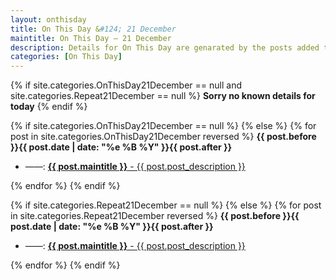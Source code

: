 ```yaml
---
layout: onthisday
title: On This Day &#124; 21 December
maintitle: On This Day — 21 December
description: Details for On This Day are genarated by the posts added to the website so the content is subject to changes/updates over time.
categories: [On This Day]
---
```


{% if site.categories.OnThisDay21December == null and site.categories.Repeat21December == null %}
<strong>Sorry no known details for today</strong>
{% endif %}

{% if site.categories.OnThisDay21December == null %}
{% else %}
{% for post in site.categories.OnThisDay21December reversed %}
<strong>{{ post.before }}{{ post.date | date: "%e %B %Y" }}{{ post.after }}</strong>
<ul>
<li> ——: <a href="{{ post.url }}"><strong>{{ post.maintitle }}</strong> - {{ post.post_description }}</a></li>
</ul>
{% endfor %}
{% endif %}

{% if site.categories.Repeat21December == null %}
{% else %}
{% for post in site.categories.Repeat21December reversed %}
<strong>{{ post.before }}{{ post.date | date: "%e %B %Y" }}{{ post.after }}</strong>
<ul>
<li> ——: <a href="{{ post.url }}"><strong>{{ post.maintitle }}</strong> - {{ post.post_description }}</a></li>
</ul>
{% endfor %}
{% endif %}

